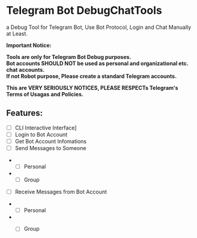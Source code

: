 # Telegram Bot DebugChatTools
a Debug Tool for Telegram Bot, Use Bot Protocol, Login and Chat Manually at Least.   
  
__Important Notice:__  
  
**Tools are only for Telegram Bot Debug purposes.**  
**Bot accounts SHOULD NOT be used as personal and organizational etc. chat accounts.**  
**If not Robot purpose, Please create a standard Telegram accounts.**  
  
__This are VERY SERIOUSLY NOTICES, PLEASE RESPECTs Telegram's Terms of Usagas and Policies.__  
  
## Features:
- [ ] CLI Interactive Interface]
- [ ] Login to Bot Account
- [ ] Get Bot Account Infomations
- [ ] Send Messages to Someone
- - [ ] Personal
- - [ ] Group
- [ ] Receive Messages from Bot Account
- - [ ] Personal
- - [ ] Group
  
